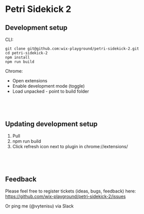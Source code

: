 # Petri Sidekick 2

## Development setup

CLI:

```
git clone git@github.com:wix-playground/petri-sidekick-2.git
cd petri-sidekick-2
npm install
npm run build
```

Chrome:

- Open extensions
- Enable development mode (toggle)
- Load unpacked - point to build folder

## <br />

## Updating development setup

1. Pull
2. npm run build
3. Click refresh icon next to plugin in chrome://extensions/

## <br />

## Feedback

Please feel free to register tickets (ideas, bugs, feedback) here:
https://github.com/wix-playground/petri-sidekick-2/issues

Or ping me (@vytenisu) via Slack
